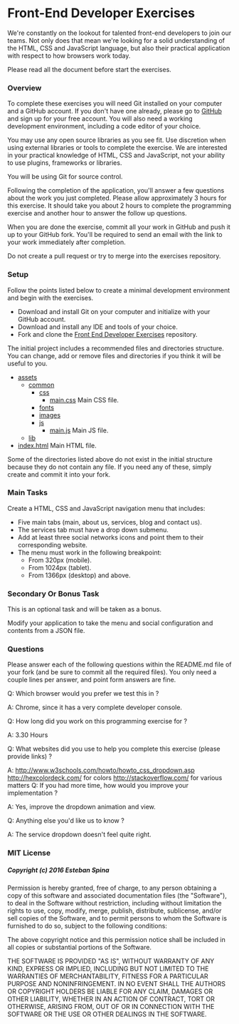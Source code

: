 # Front-End Developer Exercises #

We're constantly on the lookout for talented front-end developers to join our teams. Not only does that mean we're looking for a solid understanding of the HTML, CSS and JavaScript language, but also their practical application with respect to how browsers work today.

Please read all the document before start the exercises.

### Overview ###

To complete these exercises you will need Git installed on your computer and a GitHub account. If you don't have one already, please go to [GitHub](https://github.com/) and sign up for your free account. You will also need a working development environment, including a code editor of your choice.

You may use any open source libraries as you see fit. Use discretion when using external libraries or tools to complete the exercise. We are interested in your practical knowledge of HTML, CSS and JavaScript, not your ability to use plugins, frameworks or libraries.

You will be using Git for source control.

Following the completion of the application, you'll answer a few questions about the work you just completed. Please allow approximately 3 hours for this exercise. It should take you about 2 hours to complete the programming exercise and another hour to answer the follow up questions.

When you are done the exercise, commit all your work in GitHub and push it up to your GitHub fork. You'll be required to send an email with the link to your work immediately after completion.

Do not create a pull request or try to merge into the exercises repository.

### Setup ###

Follow the points listed below to create a minimal development environment and begin with the exercises.

* Download and install Git on your computer and initialize with your GitHub account.
* Download and install any IDE and tools of your choice.
* Fork and clone the [Front End Developer Exercises](https://github.com/estebanspina/dev-exercises-ui) repository.

The initial project includes a recommended files and directories structure. You can change, add or remove files and directories if you think it will be useful to you.

* [assets](https://github.com/estebanspina/dev-exercises-ui/tree/master/assets)
    * [common](https://github.com/estebanspina/dev-exercises-ui/tree/master/assets/common)
        * [css](https://github.com/estebanspina/dev-exercises-ui/tree/master/assets/common/css)
            * [main.css](https://github.com/estebanspina/dev-exercises-ui/tree/master/assets/common/css/main.css) Main CSS file.
        * [fonts](https://github.com/estebanspina/dev-exercises-ui/tree/master/assets/common/fonts)
        * [images](https://github.com/estebanspina/dev-exercises-ui/tree/master/assets/common/images)
        * [js](https://github.com/estebanspina/dev-exercises-ui/tree/master/assets/common/js)
            * [main.js](https://github.com/estebanspina/dev-exercises-ui/tree/master/assets/common/js/main.js) Main JS file.
    * [lib](https://github.com/estebanspina/dev-exercises-ui/tree/master/assets/lib)
* [index.html](https://github.com/estebanspina/dev-exercises-ui/blob/master/index.html) Main HTML file.

Some of the directories listed above do not exist in the initial structure because they do not contain any file. If you need any of these, simply create and commit it into your fork.

### Main Tasks ###

Create a HTML, CSS and JavaScript navigation menu that includes:

* Five main tabs (main, about us, services, blog and contact us).
* The services tab must have a drop down submenu.
* Add at least three social networks icons and point them to their corresponding website.
* The menu must work in the following breakpoint:
    * From 320px (mobile).
    * From 1024px (tablet).
    * From 1366px (desktop) and above.

### Secondary Or Bonus Task ###

This is an optional task and will be taken as a bonus.

Modify your application to take the menu and social configuration and contents from a JSON file.

### Questions ###

Please answer each of the following questions within the README.md file of your fork (and be sure to commit all the required files). You only need a couple lines per answer, and point form answers are fine.

Q: Which browser would you prefer we test this in ?

A: Chrome, since it has a very complete developer console.

Q: How long did you work on this programming exercise for ?

A: 3.30 Hours

Q: What websites did you use to help you complete this exercise (please provide links) ?

A: http://www.w3schools.com/howto/howto_css_dropdown.asp
http://hexcolordeck.com/ for colors
http://stackoverflow.com/ for various matters
Q: If you had more time, how would you improve your implementation ?

A: Yes, improve the dropdown animation and view.

Q: Anything else you'd like us to know ?

A: The service dropdown doesn't feel quite right.

### MIT License ###
##### Copyright (c) 2016 Esteban Spina #####

Permission is hereby granted, free of charge, to any person obtaining a copy of this software and associated documentation files (the "Software"), to deal in the Software without restriction, including without limitation the rights to use, copy, modify, merge, publish, distribute, sublicense, and/or sell copies of the Software, and to permit persons to whom the Software is furnished to do so, subject to the following conditions:

The above copyright notice and this permission notice shall be included in all copies or substantial portions of the Software.

THE SOFTWARE IS PROVIDED "AS IS", WITHOUT WARRANTY OF ANY KIND, EXPRESS OR IMPLIED, INCLUDING BUT NOT LIMITED TO THE WARRANTIES OF MERCHANTABILITY, FITNESS FOR A PARTICULAR PURPOSE AND NONINFRINGEMENT. IN NO EVENT SHALL THE AUTHORS OR COPYRIGHT HOLDERS BE LIABLE FOR ANY CLAIM, DAMAGES OR OTHER LIABILITY, WHETHER IN AN ACTION OF CONTRACT, TORT OR OTHERWISE, ARISING FROM, OUT OF OR IN CONNECTION WITH THE SOFTWARE OR THE USE OR OTHER DEALINGS IN THE SOFTWARE.
